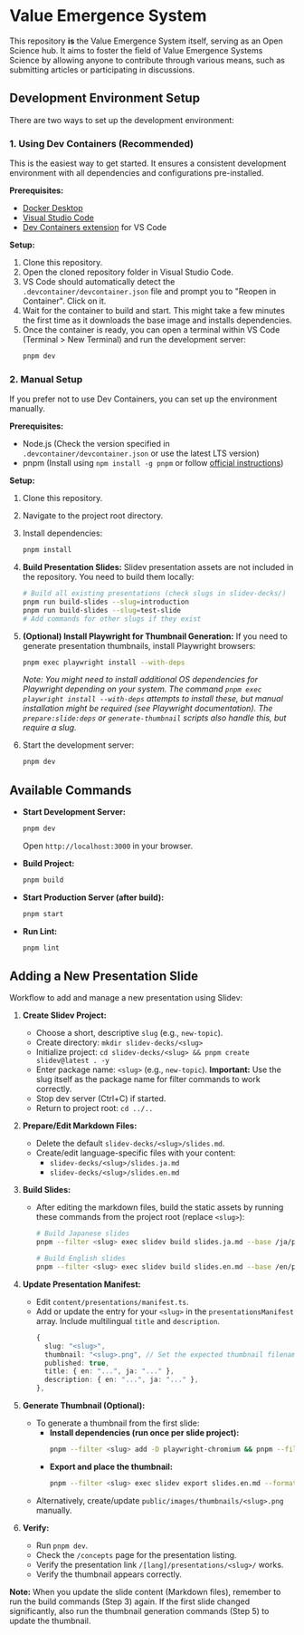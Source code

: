 # Value Emergence System

This repository **is** the Value Emergence System itself, serving as an Open Science hub. It aims to foster the field of Value Emergence Systems Science by allowing anyone to contribute through various means, such as submitting articles or participating in discussions.

## Development Environment Setup

There are two ways to set up the development environment:

### 1. Using Dev Containers (Recommended)

This is the easiest way to get started. It ensures a consistent development environment with all dependencies and configurations pre-installed.

**Prerequisites:**

*   [Docker Desktop](https://www.docker.com/products/docker-desktop/)
*   [Visual Studio Code](https://code.visualstudio.com/)
*   [Dev Containers extension](https://marketplace.visualstudio.com/items?itemName=ms-vscode-remote.remote-containers) for VS Code

**Setup:**

1.  Clone this repository.
2.  Open the cloned repository folder in Visual Studio Code.
3.  VS Code should automatically detect the `.devcontainer/devcontainer.json` file and prompt you to \"Reopen in Container\". Click on it.
4.  Wait for the container to build and start. This might take a few minutes the first time as it downloads the base image and installs dependencies.
5.  Once the container is ready, you can open a terminal within VS Code (Terminal > New Terminal) and run the development server:
    ```bash
    pnpm dev
    ```

### 2. Manual Setup

If you prefer not to use Dev Containers, you can set up the environment manually.

**Prerequisites:**

*   Node.js (Check the version specified in `.devcontainer/devcontainer.json` or use the latest LTS version)
*   pnpm (Install using `npm install -g pnpm` or follow [official instructions](https://pnpm.io/installation))

**Setup:**

1.  Clone this repository.
2.  Navigate to the project root directory.
3.  Install dependencies:
    ```bash
    pnpm install
    ```
4.  **Build Presentation Slides:** Slidev presentation assets are not included in the repository. You need to build them locally:
    ```bash
    # Build all existing presentations (check slugs in slidev-decks/)
    pnpm run build-slides --slug=introduction
    pnpm run build-slides --slug=test-slide
    # Add commands for other slugs if they exist
    ```
5.  **(Optional) Install Playwright for Thumbnail Generation:** If you need to generate presentation thumbnails, install Playwright browsers:
    ```bash
    pnpm exec playwright install --with-deps
    ```
    *Note: You might need to install additional OS dependencies for Playwright depending on your system. The command `pnpm exec playwright install --with-deps` attempts to install these, but manual installation might be required (see Playwright documentation). The `prepare:slide:deps` or `generate-thumbnail` scripts also handle this, but require a slug.* 

6.  Start the development server:
    ```bash
    pnpm dev
    ```

## Available Commands

*   **Start Development Server:**
    ```bash
    pnpm dev
    ```
    Open `http://localhost:3000` in your browser.

*   **Build Project:**
    ```bash
    pnpm build
    ```

*   **Start Production Server (after build):**
    ```bash
    pnpm start
    ```

*   **Run Lint:**
    ```bash
    pnpm lint
    ```

## Adding a New Presentation Slide

Workflow to add and manage a new presentation using Slidev:

1.  **Create Slidev Project:**
    *   Choose a short, descriptive `slug` (e.g., `new-topic`).
    *   Create directory: `mkdir slidev-decks/<slug>`
    *   Initialize project: `cd slidev-decks/<slug> && pnpm create slidev@latest . -y`
    *   Enter package name: `<slug>` (e.g., `new-topic`). **Important:** Use the slug itself as the package name for filter commands to work correctly.
    *   Stop dev server (Ctrl+C) if started.
    *   Return to project root: `cd ../..`

2.  **Prepare/Edit Markdown Files:**
    *   Delete the default `slidev-decks/<slug>/slides.md`.
    *   Create/edit language-specific files with your content:
        *   `slidev-decks/<slug>/slides.ja.md`
        *   `slidev-decks/<slug>/slides.en.md`

3.  **Build Slides:**
    *   After editing the markdown files, build the static assets by running these commands from the project root (replace `<slug>`):
        ```bash
        # Build Japanese slides
        pnpm --filter <slug> exec slidev build slides.ja.md --base /ja/presentations/<slug>/ --out ../../public/ja/presentations/<slug>

        # Build English slides
        pnpm --filter <slug> exec slidev build slides.en.md --base /en/presentations/<slug>/ --out ../../public/en/presentations/<slug>
        ```

4.  **Update Presentation Manifest:**
    *   Edit `content/presentations/manifest.ts`.
    *   Add or update the entry for your `<slug>` in the `presentationsManifest` array. Include multilingual `title` and `description`.
        ```typescript
        {
          slug: "<slug>",
          thumbnail: "<slug>.png", // Set the expected thumbnail filename
          published: true,
          title: { en: "...", ja: "..." },
          description: { en: "...", ja: "..." },
        },
        ```

5.  **Generate Thumbnail (Optional):**
    *   To generate a thumbnail from the first slide:
        *   **Install dependencies (run once per slide project):**
            ```bash
            pnpm --filter <slug> add -D playwright-chromium && pnpm --filter <slug> exec playwright install --with-deps
            ```
        *   **Export and place the thumbnail:**
            ```bash
            pnpm --filter <slug> exec slidev export slides.en.md --format png --range 1 --output ../../public/images/thumbnails/temp-export && mv public/images/thumbnails/temp-export/1.png public/images/thumbnails/<slug>.png && rm -rf public/images/thumbnails/temp-export
            ```
    *   Alternatively, create/update `public/images/thumbnails/<slug>.png` manually.

6.  **Verify:**
    *   Run `pnpm dev`.
    *   Check the `/concepts` page for the presentation listing.
    *   Verify the presentation link `/[lang]/presentations/<slug>/` works.
    *   Verify the thumbnail appears correctly.

**Note:** When you update the slide content (Markdown files), remember to run the build commands (Step 3) again. If the first slide changed significantly, also run the thumbnail generation commands (Step 5) to update the thumbnail. 

